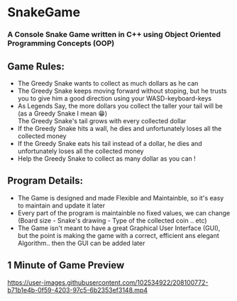 # SnakeGame
 
### A Console Snake Game written in C++ using Object Oriented Programming Concepts (OOP)

## Game Rules:
* The Greedy Snake wants to collect as much dollars as he can
* The Greedy Snake keeps moving forward without stoping, but he trusts you to give him a good direction using your WASD-keyboard-keys
* As Legends Say, the more dollars you collect the taller your tail will be (as a Greedy Snake I mean 😁)  
The Greedy Snake's tail grows with every collected dollar
* If the Greedy Snake hits a wall, he dies and unfortunately loses all the collected money
* If the Greedy Snake eats his tail instead of a dollar, he dies and unfortunately loses all the collected money
* Help the Greedy Snake to collect as many dollar as you can !

## Program Details:
* The Game is designed and made Flexible and Maintainble, so it's easy to maintain and update it later
* Every part of the program is maintainble no fixed values, we can change (Board size - Snake's drawing - Type of the collected coin .. etc) 
* The Game isn't meant to have a great Graphical User Interface (GUI), but the point is making the game with a correct, efficient ans elegant Algorithm.. then the GUI can be added later 

## 1 Minute of Game Preview

https://user-images.githubusercontent.com/102534922/208100772-b71b1e4b-0f59-4203-97c5-6b2353ef3148.mp4


